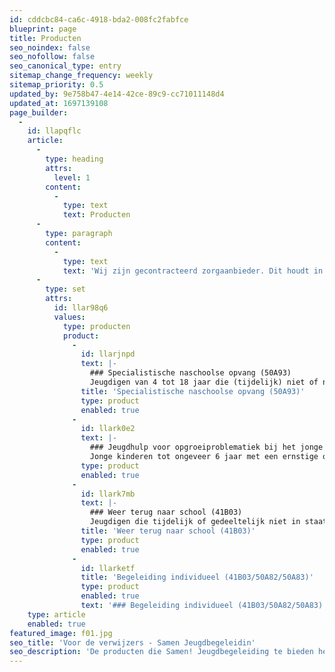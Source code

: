 ```yaml
---
id: cddcbc84-ca6c-4918-bda2-008fc2fabfce
blueprint: page
title: Producten
seo_noindex: false
seo_nofollow: false
seo_canonical_type: entry
sitemap_change_frequency: weekly
sitemap_priority: 0.5
updated_by: 9e758b47-4e14-42ce-89c9-cc71011148d4
updated_at: 1697139108
page_builder:
  -
    id: llapqflc
    article:
      -
        type: heading
        attrs:
          level: 1
        content:
          -
            type: text
            text: Producten
      -
        type: paragraph
        content:
          -
            type: text
            text: 'Wij zijn gecontracteerd zorgaanbieder. Dit houdt in dat wij een contract hebben met 10 voor de Jeugd.'
      -
        type: set
        attrs:
          id: llar98q6
          values:
            type: producten
            product:
              -
                id: llarjnpd
                text: |-
                  ### Specialistische naschoolse opvang (50A93)
                  Jeugdigen van 4 tot 18 jaar die (tijdelijk) niet of niet geheel in staat zijn om naar een reguliere naschoolse/buitenschoolse opvang te gaan.
                title: 'Specialistische naschoolse opvang (50A93)'
                type: product
                enabled: true
              -
                id: llark0e2
                text: |-
                  ### Jeugdhulp voor opgroeiproblematiek bij het jonge kind (41A03)
                  Jonge kinderen tot ongeveer 6 jaar met een ernstige ontwikkelingsachterstand en/of verstandelijke- en/of lichamelijke beperking.
                type: product
                enabled: true
              -
                id: llark7mb
                text: |-
                  ### Weer terug naar school (41B03)
                  Jeugdigen die tijdelijk of gedeeltelijk niet in staat zijn om (speciaal) basisof voortgezet onderwijs te volgen. Perspectief is terug naar (een vorm van) onderwijs.
                title: 'Weer terug naar school (41B03)'
                type: product
                enabled: true
              -
                id: llarketf
                title: 'Begeleiding individueel (41B03/50A82/50A83)'
                type: product
                enabled: true
                text: '### Begeleiding individueel (41B03/50A82/50A83)'
    type: article
    enabled: true
featured_image: f01.jpg
seo_title: 'Voor de verwijzers - Samen Jeugdbegeleidin'
seo_description: 'De producten die Samen! Jeugdbegeleiding te bieden heeft.'
---
```

